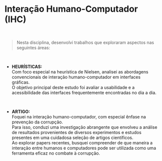 # Interação Humano-Computador (IHC)
<br>

> Nesta disciplina, desenvolvi trabalhos que exploraram aspectos nas seguintes áreas: 
<br>

- **HEURÍSTICAS:** <br>
Com foco especial na heurística de Nielsen, analisei as abordagens convencionais de interação humano-computador em interfaces gráficas. <br>
O objetivo principal deste estudo foi avaliar a usabilidade e a acessibilidade das interfaces frequentemente encontradas no dia a dia.

<br>

- **ARTIGO:** <br>
Foquei na interação humano-computador, com especial ênfase na prevenção da corrupção. <br>
Para isso, conduzi uma investigação abrangente que envolveu a análise de resultados provenientes de diversos experimentos e 
estudos presentes em uma cuidadosa seleção de artigos científicos. <br>
Ao explorar papers recentes, busquei compreender de que maneira a interação entre humanos e computadores 
pode ser utilizada como uma ferramenta eficaz no combate à corrupção.
